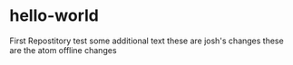 # hello-world
First Repostitory
test some additional text
these are josh's changes
these are the atom offline changes
  
